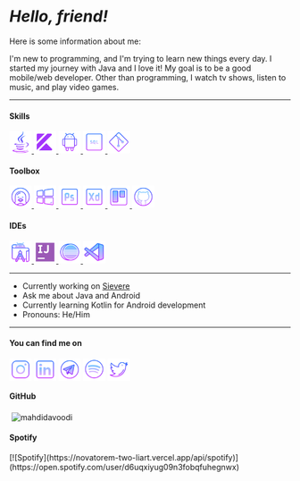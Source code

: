 *<h1 align="left">Hello, friend!</h1>*
Here is some information about me:

I'm new to programming, and I'm trying to learn new things every day. I started my journey with Java and I love it! My goal is to be a good mobile/web developer.
Other than programming, I watch tv shows, listen to music, and play video games.
__________________________________________________________________________________________________________

<h4 align="left">Skills</h4>
<p align="left">
<a href="https://www.java.com/en/" target="_blank"> <img src="media/logo19.svg" alt="Java SE" width="40" height="40"/> </a>
<a href="https://kotlinlang.org/" target="_blank"> <img src="media/logo17.svg" alt="Kotlin" width="40" height="40"/> </a>
<a href="https://developer.android.com" target="_blank"> <img src="media/logo16.svg" alt="android" width="40" height="40"/> </a>
<a href="https://en.wikipedia.org/wiki/SQL" target="_blank"> <img src="media/logo14.png" alt="SQL" width="40" height="40"/> </a>
<a href="https://git-scm.com/" target="_blank"> <img src="media/logo15.svg" alt="Git" width="40" height="40"/> </a>
</p>

<h4 align="left">Toolbox</h4>
<p align="left">
<a href="https://ubuntu.com/" target="_blank"> <img src="media/logo12.png" alt="Linux" width="40" height="40"/> </a>
<a href="https://www.microsoft.com/en-us/windows/" target="_blank"> <img src="media/logo11.svg" alt="Windows" width="40" height="40"/> </a>
<a href="https://www.adobe.com/products/photoshop.html" target="_blank"> <img src="media/logo10.svg" alt="Photoshop" width="40" height="40"/> </a>
<a href="https://www.adobe.com/products/xd.html" target="_blank"> <img src="media/logo9.svg" alt="Xd" width="40" height="40"/> </a>
<a href="https://trello.com/" target="_blank"> <img src="media/logo8.svg" alt="Trello" width="40" height="40"/> </a>
<a href="https://github.com/" target="_blank"> <img src="media/logo7.svg" alt="GitHub" width="40" height="40"/> </a>
</p>

<h4 align="left">IDEs</h4>
<p align="left">
<a href="https://developer.android.com/studio" target="_blank"> <img src="media/logo18.svg" alt="Android Studio" width="40" height="40"/> </a>
<a href="https://www.jetbrains.com/idea/" target="_blank"> <img src="media/logo13.svg" alt="IntelliJ" width="40" height="40"/> </a>
<a href="https://www.eclipse.org/" target="_blank"> <img src="media/logo21.svg" alt="Eclipse" width="40" height="40"/> </a>
<a href="https://code.visualstudio.com/" target="_blank"> <img src="media/logo6.svg" alt="VSCode" width="40" height="40"/> </a>
</p>

__________________________________________________________________________________________________________

- Currently working on [Sievere](https://github.com/MahdiDavoodi/Sievere)
- Ask me about Java and Android
- Currently learning Kotlin for Android development
- Pronouns: He/Him
__________________________________________________________________________________________________________

<h4 align="left">You can find me on</h4>
<p align="left">
<a href="https://instagram.com/_mahdi_davoodi_" target="blank"><img align="center" src="media/logo3.svg" alt="Instagram" height="40" width="40" /></a>
<a href="https://www.linkedin.com/in/mahdidavoodi/" target="blank"><img align="center" src="media/logo2.svg" alt="LinkedIn" height="40" width="40" /></a>
<a href="https://t.me/mahdidavoodi" target="blank"><img align="center" src="media/logo5.svg" alt="Telegram" height="40" width="40" /></a>
<a href="https://open.spotify.com/user/d6uqxiyug09n3fobqfuhegnwx" target="blank"><img align="center" src="media/logo4.svg" alt="Spotify" height="40" width="40" /></a>
<a href="https://twitter.com/_mahdi_davoodi_" target="blank"><img align="center" src="media/logo1.svg" alt="Twitter" height="40" width="40" /></a>
</p>

<h4 align="left">GitHub</h4>
<p align="left">
  &nbsp;<img align="center" src="https://github-readme-stats.vercel.app/api?username=mahdidavoodi&show_icons=true&theme=dracula&locale=en" alt="mahdidavoodi" /></p>

<h4 align="left">Spotify</h4>
[![Spotify](https://novatorem-two-liart.vercel.app/api/spotify)](https://open.spotify.com/user/d6uqxiyug09n3fobqfuhegnwx)
